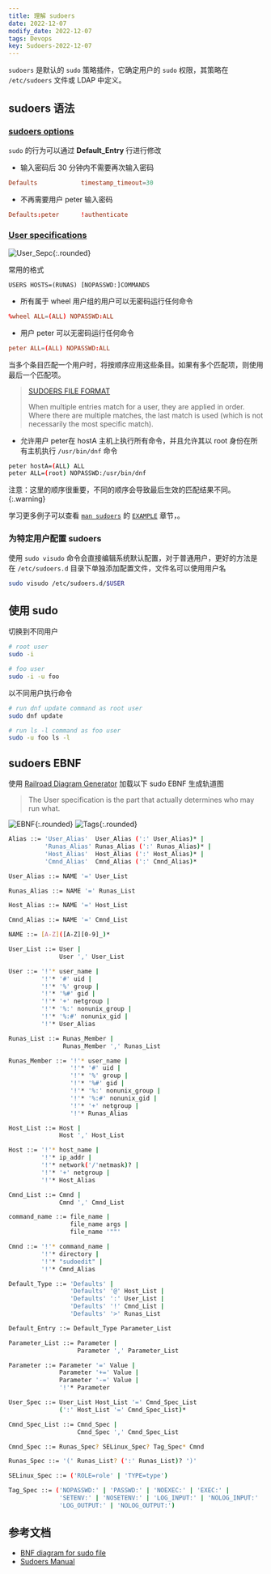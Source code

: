```yaml
---
title: 理解 sudoers
date: 2022-12-07
modify_date: 2022-12-07
tags: Devops
key: Sudoers-2022-12-07
---
```


`sudoers` 是默认的 `sudo` 策略插件，它确定用户的 `sudo` 权限，其策略在 `/etc/sudoers` 文件或 LDAP 中定义。

## sudoers 语法

### [sudoers options](https://www.sudo.ws/docs/man/sudoers.man/#SUDOERS_OPTIONS)

`sudo` 的行为可以通过 **Default_Entry** 行进行修改

- 输入密码后 30 分钟内不需要再次输入密码

```conf
Defaults            timestamp_timeout=30
```

- 不再需要用户 peter 输入密码

```conf
Defaults:peter      !authenticate
```

### [User specifications](https://www.sudo.ws/docs/man/sudoers.man/#User_specification)

![User_Sepc](/assets/images/sudoers/user_spec.png){:.rounded}

<!--more-->

常用的格式

```text
USERS HOSTS=(RUNAS) [NOPASSWD:]COMMANDS
```

- 所有属于 wheel 用户组的用户可以无密码运行任何命令

```conf
%wheel ALL=(ALL) NOPASSWD:ALL
```

- 用户 peter 可以无密码运行任何命令

```conf
peter ALL=(ALL) NOPASSWD:ALL
```

当多个条目匹配一个用户时，将按顺序应用这些条目。如果有多个匹配项，则使用最后一个匹配项。

> [SUDOERS FILE FORMAT](https://www.sudo.ws/docs/man/sudoers.man/#SUDOERS_FILE_FORMAT)
>
> When multiple entries match for a user, they are applied in order. Where there are multiple matches, the last match is used (which is not necessarily the most specific match).

- 允许用户 peter在 hostA 主机上执行所有命令，并且允许其以 root 身份在所有主机执行 `/usr/bin/dnf` 命令

```sh
peter hostA=(ALL) ALL
peter ALL=(root) NOPASSWD:/usr/bin/dnf
```

注意：这里的顺序很重要，不同的顺序会导致最后生效的匹配结果不同。
{:.warning}

学习更多例子可以查看 [`man sudoers`](https://www.sudo.ws/docs/man/1.7.10/sudoers.man/) 的 [`EXAMPLE`](https://www.sudo.ws/docs/man/sudoers.man/#EXAMPLES) 章节，。

### 为特定用户配置 sudoers

使用 `sudo visudo` 命令会直接编辑系统默认配置，对于普通用户，更好的方法是在 `/etc/sudoers.d` 目录下单独添加配置文件，文件名可以使用用户名

```sh
sudo visudo /etc/sudoers.d/$USER
```

## 使用 sudo

切换到不同用户

```sh
# root user
sudo -i

# foo user
sudo -i -u foo
```

以不同用户执行命令

```sh
# run dnf update command as root user
sudo dnf update

# run ls -l command as foo user
sudo -u foo ls -l
```

## sudoers EBNF

使用 [Railroad Diagram Generator](https://bottlecaps.de/rr/ui) 加载以下 sudo EBNF 生成轨道图

> The User specification is the part that actually determines who may run what.

![EBNF](/assets/images/sudoers/ebnf.png){:.rounded}
![Tags](/assets/images/sudoers/tags.png){:.rounded}

```sh
Alias ::= 'User_Alias'  User_Alias (':' User_Alias)* |
          'Runas_Alias' Runas_Alias (':' Runas_Alias)* |
          'Host_Alias'  Host_Alias (':' Host_Alias)* |
          'Cmnd_Alias'  Cmnd_Alias (':' Cmnd_Alias)*

User_Alias ::= NAME '=' User_List

Runas_Alias ::= NAME '=' Runas_List

Host_Alias ::= NAME '=' Host_List

Cmnd_Alias ::= NAME '=' Cmnd_List

NAME ::= [A-Z]([A-Z][0-9]_)*

User_List ::= User |
              User ',' User_List

User ::= '!'* user_name |
         '!'* '#' uid |
         '!'* '%' group |
         '!'* '%#' gid |
         '!'* '+' netgroup |
         '!'* '%:' nonunix_group |
         '!'* '%:#' nonunix_gid |
         '!'* User_Alias

Runas_List ::= Runas_Member |
               Runas_Member ',' Runas_List

Runas_Member ::= '!'* user_name |
                 '!'* '#' uid |
                 '!'* '%' group |
                 '!'* '%#' gid |
                 '!'* '%:' nonunix_group |
                 '!'* '%:#' nonunix_gid |
                 '!'* '+' netgroup |
                 '!'* Runas_Alias

Host_List ::= Host |
              Host ',' Host_List

Host ::= '!'* host_name |
         '!'* ip_addr |
         '!'* network('/'netmask)? |
         '!'* '+' netgroup |
         '!'* Host_Alias

Cmnd_List ::= Cmnd |
              Cmnd ',' Cmnd_List

command_name ::= file_name |
                 file_name args |
                 file_name '""'

Cmnd ::= '!'* command_name |
         '!'* directory |
         '!'* "sudoedit" |
         '!'* Cmnd_Alias

Default_Type ::= 'Defaults' |
                 'Defaults' '@' Host_List |
                 'Defaults' ':' User_List |
                 'Defaults' '!' Cmnd_List |
                 'Defaults' '>' Runas_List

Default_Entry ::= Default_Type Parameter_List

Parameter_List ::= Parameter |
                   Parameter ',' Parameter_List

Parameter ::= Parameter '=' Value |
              Parameter '+=' Value |
              Parameter '-=' Value |
              '!'* Parameter

User_Spec ::= User_List Host_List '=' Cmnd_Spec_List 
              (':' Host_List '=' Cmnd_Spec_List)*

Cmnd_Spec_List ::= Cmnd_Spec |
                   Cmnd_Spec ',' Cmnd_Spec_List

Cmnd_Spec ::= Runas_Spec? SELinux_Spec? Tag_Spec* Cmnd

Runas_Spec ::= '(' Runas_List? (':' Runas_List)? ')'

SELinux_Spec ::= ('ROLE=role' | 'TYPE=type')

Tag_Spec ::= ('NOPASSWD:' | 'PASSWD:' | 'NOEXEC:' | 'EXEC:' |
              'SETENV:' | 'NOSETENV:' | 'LOG_INPUT:' | 'NOLOG_INPUT:' |
              'LOG_OUTPUT:' | 'NOLOG_OUTPUT:')
```

## 参考文档

- [BNF diagram for sudo file](https://serverfault.com/questions/696085/bnf-diagram-for-sudo-file)
- [Sudoers Manual](https://www.sudo.ws/docs/man/1.7.10/sudoers.man/)
